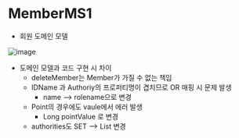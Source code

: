 # MemberMS1

- 회원 도메인 모델
  
![image](https://github.com/cnaps/MemberMS1/assets/15258916/6c12500d-9114-4f8b-9c66-1f82b2927b4b)
- 도메인 모델과 코드 구현 시 차이
  - deleteMember는 Member가 가질 수 없는 책임
  - IDName 과 Authoriy의 프로퍼티명이 겹치므로 OR 매핑 시 문제 발생
    - name --> rolename으로 변경
  - Point의 경우에도 vaule에서 에러 발생
    - Long pointValue 로 변경
  - authorities도 SET --> List<Authority> 변경